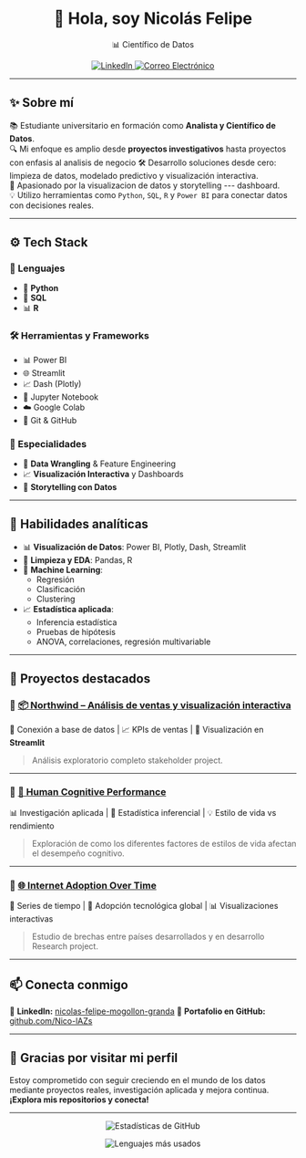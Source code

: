 <h1 align="center">👋 Hola, soy Nicolás Felipe</h1>

<p align="center">
  📊 Científico de Datos
</p>

<p align="center">
  <a href="https://www.linkedin.com/in/nicolas-felipe-mogollon-granda-575aa0248/" target="_blank">
    <img src="https://img.shields.io/badge/LinkedIn-Perfil-blue?style=for-the-badge&logo=linkedin" alt="LinkedIn">
  </a>
  <a href="mailto:niconicolasfelipe@gmail.com">
    <img src="https://img.shields.io/badge/Correo-Electrónico-D14836?style=for-the-badge&logo=gmail&logoColor=white" alt="Correo Electrónico">
  </a>
</p>

---

## ✨ Sobre mí

📚 Estudiante universitario en formación como **Analista y Científico de Datos**.  
🔍 Mi enfoque es amplio desde  **proyectos investigativos**  hasta proyectos con enfasis al analisis de negocio
🛠️ Desarrollo soluciones desde cero: limpieza de datos, modelado predictivo y visualización interactiva.  
📢 Apasionado por la visualizacion de datos y storytelling --- dashboard.  
💡 Utilizo herramientas como `Python`, `SQL`, `R` y `Power BI` para conectar datos con decisiones reales.

---
## ⚙️ Tech Stack

### 🧪 Lenguajes
- 🐍 **Python**
- 🐘 **SQL**
- 📊 **R**

### 🛠️ Herramientas y Frameworks
- 📊 Power BI
- 🌐 Streamlit
- 📈 Dash (Plotly)
- 📓 Jupyter Notebook
- ☁️ Google Colab
- 🧬 Git & GitHub

### 🎯 Especialidades
- 🧼 **Data Wrangling** & Feature Engineering
- 📈 **Visualización Interactiva** y Dashboards
- 🧠 **Storytelling con Datos**



---

## 🧠 Habilidades analíticas

- 📊 **Visualización de Datos**: Power BI, Plotly, Dash, Streamlit  
- 🧼 **Limpieza y EDA**: Pandas, R 
- 🤖 **Machine Learning**:  
  - Regresión 
  - Clasificación  
  - Clustering 
- 📈 **Estadística aplicada**:  
  - Inferencia estadística  
  - Pruebas de hipótesis  
  - ANOVA, correlaciones, regresión multivariable  

---

## 🚀 Proyectos destacados

### 🔹 [📦 Northwind – Análisis de ventas y visualización interactiva](https://github.com/Nico-lAZs/Northwind)
🔗 Conexión a base de datos | 📈 KPIs de ventas | 🧭 Visualización en **Streamlit**  
> Análisis exploratorio completo stakeholder project.  

---

### 🔹 [🧠 Human Cognitive Performance](https://github.com/Nico-lAZs/Human-Cognitive-Performance)
📊 Investigación aplicada | 🧬 Estadística inferencial | 💡 Estilo de vida vs rendimiento  
> Exploración de como los diferentes factores de estilos de vida afectan el desempeño cognitivo.

---

### 🔹 [🌐 Internet Adoption Over Time](https://github.com/Nico-lAZs/internet-adoption-over-time)
📆 Series de tiempo | 📶 Adopción tecnológica global | 📊 Visualizaciones interactivas  
> Estudio de brechas entre países desarrollados y en desarrollo Research project.

---

## 📫 Conecta conmigo

<p align="left">
  🔗 <strong>LinkedIn:</strong> <a href="https://www.linkedin.com/in/nicolas-felipe-mogollon-granda-575aa0248/">nicolas-felipe-mogollon-granda</a>  
  📂 <strong>Portafolio en GitHub:</strong> <a href="https://github.com/Nico-lAZs?tab=repositories">github.com/Nico-lAZs</a>
</p>

---

## 🌟 Gracias por visitar mi perfil

Estoy comprometido con seguir creciendo en el mundo de los datos mediante proyectos reales, investigación aplicada y mejora continua.  
**¡Explora mis repositorios y conecta!**

---

<p align="center">
  <img src="https://github-readme-stats.vercel.app/api?username=Nico-lAZs&show_icons=true&theme=tokyonight" alt="Estadísticas de GitHub">
</p>

<p align="center">
  <img src="https://github-readme-stats.vercel.app/api/top-langs/?username=Nico-lAZs&layout=compact&theme=tokyonight" alt="Lenguajes más usados">
</p>









